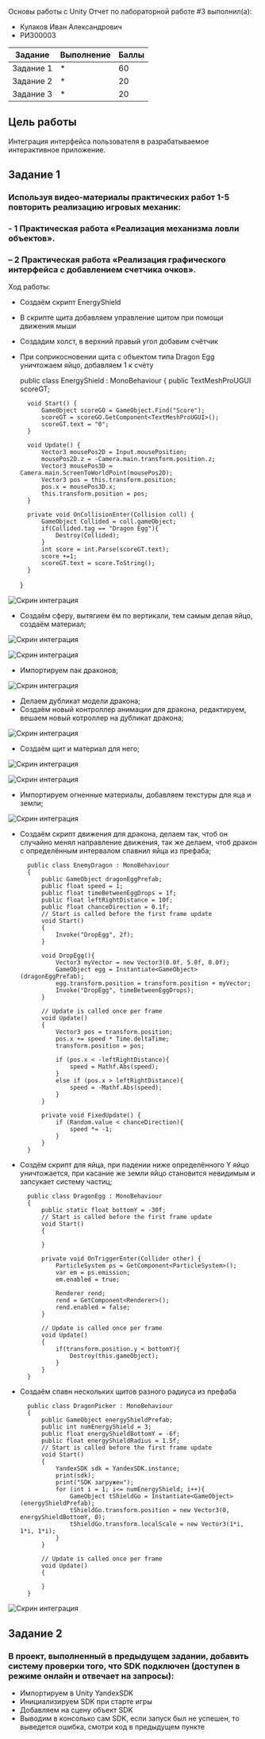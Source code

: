 Основы работы с Unity
Отчет по лабораторной работе #3 выполнил(а):
- Кулаков Иван Александрович
- РИ300003

| Задание | Выполнение | Баллы |
| ------ | ------ | ------ |
| Задание 1 | * |   60 |
| Задание 2 | * |   20 |
| Задание 3 | * |   20 |

## Цель работы
Интеграция интерфейса пользователя в разрабатываемое интерактивное приложение.
## Задание 1
### Используя видео-материалы практических работ 1-5 повторить реализацию игровых механик:
### - 1 Практическая работа «Реализация механизма ловли объектов».
### – 2 Практическая работа «Реализация графического интерфейса с добавлением счетчика очков».
Ход работы:
- Создаём скрипт EnergyShield
- В скрипте щита добавляем управление щитом при помощи движения мыши
- Создадим холст, в верхний правый угол добавим счётчик
- При соприкосновении щита с объектом типа Dragon Egg уничтожаем яйцо, добавляем 1 к счёту


    public class EnergyShield : MonoBehaviour
    {
        public TextMeshProUGUI scoreGT;

        void Start() {
            GameObject scoreGO = GameObject.Find("Score");
            scoreGT = scoreGO.GetComponent<TextMeshProUGUI>();
            scoreGT.text = "0";
        }

        void Update() {
            Vector3 mousePos2D = Input.mousePosition;
            mousePos2D.z = -Camera.main.transform.position.z;
            Vector3 mousePos3D = Camera.main.ScreenToWorldPoint(mousePos2D);
            Vector3 pos = this.transform.position;
            pos.x = mousePos3D.x;
            this.transform.position = pos;
        }

        private void OnCollisionEnter(Collision coll) {
            GameObject Collided = coll.gameObject;
            if(Collided.tag == "Dragon Egg"){
                Destroy(Collided);
            }
            int score = int.Parse(scoreGT.text);
            score +=1;
            scoreGT.text = score.ToString();
        }
    }


![Скрин интеграция](https://github.com/Snoubort/Game-Sevases-Lab2/blob/main/%D0%A1%D0%BA%D1%80%D0%B8%D0%BD%D1%88%D0%BE%D1%82%D1%8B%20%D0%9B%D0%B0%D0%B1%D0%BE%D1%80%D0%B0%D1%82%D0%BE%D1%80%D0%BD%D0%B0%D1%8F%202/Camera.PNG?raw=true "Интеграция")
- Создаём сферу, вытягием ём по вертикали, тем самым делая яйцо, создаём материал;

![Скрин интеграция](https://github.com/Snoubort/Game-Sevases-Lab2/blob/main/%D0%A1%D0%BA%D1%80%D0%B8%D0%BD%D1%88%D0%BE%D1%82%D1%8B%20%D0%9B%D0%B0%D0%B1%D0%BE%D1%80%D0%B0%D1%82%D0%BE%D1%80%D0%BD%D0%B0%D1%8F%202/EggAndEggMaterial.PNG?raw=true "Интеграция")

![Скрин интеграция](https://github.com/Snoubort/Game-Sevases-Lab2/blob/main/%D0%A1%D0%BA%D1%80%D0%B8%D0%BD%D1%88%D0%BE%D1%82%D1%8B%20%D0%9B%D0%B0%D0%B1%D0%BE%D1%80%D0%B0%D1%82%D0%BE%D1%80%D0%BD%D0%B0%D1%8F%202/SimpleEggMat.PNG?raw=true "Интеграция")
- Импортируем пак драконов;

![Скрин интеграция](https://github.com/Snoubort/Game-Sevases-Lab2/blob/main/%D0%A1%D0%BA%D1%80%D0%B8%D0%BD%D1%88%D0%BE%D1%82%D1%8B%20%D0%9B%D0%B0%D0%B1%D0%BE%D1%80%D0%B0%D1%82%D0%BE%D1%80%D0%BD%D0%B0%D1%8F%202/ImportedDragons.PNG?raw=true "Интеграция")
- Делаем дубликат модели дракона;
- Создаём новый контроллер анимации для дракона, редактируем, вешаем новый котроллер на дубликат дракона;

![Скрин интеграция](https://github.com/Snoubort/Game-Sevases-Lab2/blob/main/%D0%A1%D0%BA%D1%80%D0%B8%D0%BD%D1%88%D0%BE%D1%82%D1%8B%20%D0%9B%D0%B0%D0%B1%D0%BE%D1%80%D0%B0%D1%82%D0%BE%D1%80%D0%BD%D0%B0%D1%8F%202/Animation.PNG?raw=true "Интеграция")
- Создаём щит и материал для него;

![Скрин интеграция](https://github.com/Snoubort/Game-Sevases-Lab2/blob/main/%D0%A1%D0%BA%D1%80%D0%B8%D0%BD%D1%88%D0%BE%D1%82%D1%8B%20%D0%9B%D0%B0%D0%B1%D0%BE%D1%80%D0%B0%D1%82%D0%BE%D1%80%D0%BD%D0%B0%D1%8F%202/ShieldMat.PNG?raw=true "Интеграция")

![Скрин интеграция](https://github.com/Snoubort/Game-Sevases-Lab2/blob/main/%D0%A1%D0%BA%D1%80%D0%B8%D0%BD%D1%88%D0%BE%D1%82%D1%8B%20%D0%9B%D0%B0%D0%B1%D0%BE%D1%80%D0%B0%D1%82%D0%BE%D1%80%D0%BD%D0%B0%D1%8F%202/ShieldPrefab.PNG?raw=true "Интеграция")

- Импортируем огненные материалы, добавляем текстуры для яца и земли;

![Скрин интеграция](https://github.com/Snoubort/Game-Sevases-Lab2/blob/main/%D0%A1%D0%BA%D1%80%D0%B8%D0%BD%D1%88%D0%BE%D1%82%D1%8B%20%D0%9B%D0%B0%D0%B1%D0%BE%D1%80%D0%B0%D1%82%D0%BE%D1%80%D0%BD%D0%B0%D1%8F%202/ImportedParticles.PNG?raw=true "Интеграция")

- Создаём скрипт движения для дракона, делаем так, чтоб он случайно менял направление движения, так же делаем, чтоб дракон с определённым интервалом спавнил яйца из префаба;


        public class EnemyDragon : MonoBehaviour
        {
            public GameObject dragonEggPrefab;
            public float speed = 1;
            public float timeBetweenEggDrops = 1f;
            public float leftRightDistance = 10f;
            public float chanceDirection = 0.1f;
            // Start is called before the first frame update
            void Start()
            {
                Invoke("DropEgg", 2f);
            }

            void DropEgg(){
                Vector3 myVector = new Vector3(0.0f, 5.0f, 0.0f);
                GameObject egg = Instantiate<GameObject>(dragonEggPrefab);
                egg.transform.position = transform.position + myVector;
                Invoke("DropEgg", timeBetweenEggDrops);
            }

            // Update is called once per frame
            void Update()
            {
                Vector3 pos = transform.position;
                pos.x += speed * Time.deltaTime;
                transform.position = pos;

                if (pos.x < -leftRightDistance){
                    speed = Mathf.Abs(speed);
                }
                else if (pos.x > leftRightDistance){
                    speed = -Mathf.Abs(speed);
                }
            }

            private void FixedUpdate() {
                if (Random.value < chanceDirection){
                    speed *= -1;
                }
            }
        }
        

- Создём скрипт для яйца, при падении ниже определённого Y яйцо уничтожается, при касание же земли яйцо становится невидимым и запсукает систему частиц;


        public class DragonEgg : MonoBehaviour
        {
            public static float bottomY = -30f;
            // Start is called before the first frame update
            void Start()
            {

            }

            private void OnTriggerEnter(Collider other) {
                ParticleSystem ps = GetComponent<ParticleSystem>();
                var em = ps.emission;
                em.enabled = true;

                Renderer rend;
                rend = GetComponent<Renderer>();
                rend.enabled = false;
            }

            // Update is called once per frame
            void Update()
            {
                if(transform.position.y < bottomY){
                    Destroy(this.gameObject);
                }
            }
        }
        

- Создаём спавн нескольких щитов разного радиуса из префаба


        public class DragonPicker : MonoBehaviour
        {
            public GameObject energyShieldPrefab;
            public int numEnergyShield = 3;
            public float energyShieldBottomY = -6f;
            public float energyShieldRadius = 1.5f;
            // Start is called before the first frame update
            void Start()
            {
                YandexSDK sdk = YandexSDK.instance;
                print(sdk);
                print("SDK загружен");
                for (int i = 1; i<= numEnergyShield; i++){
                    GameObject tShieldGo = Instantiate<GameObject>(energyShieldPrefab);
                    tShieldGo.transform.position = new Vector3(0, energyShieldBottomY, 0);
                    tShieldGo.transform.localScale = new Vector3(1*i, 1*i, 1*i);
                }
            }

            // Update is called once per frame
            void Update()
            {

            }
        }

![Скрин интеграция](https://github.com/Snoubort/Game-Sevases-Lab2/blob/main/%D0%A1%D0%BA%D1%80%D0%B8%D0%BD%D1%88%D0%BE%D1%82%D1%8B%20%D0%9B%D0%B0%D0%B1%D0%BE%D1%80%D0%B0%D1%82%D0%BE%D1%80%D0%BD%D0%B0%D1%8F%202/GameWithEggDragonShield.PNG?raw=true "Интеграция")

## Задание 2
### В проект, выполненный в предыдущем задании, добавить систему проверки того, что SDK подключен (доступен в режиме онлайн и отвечает на запросы):
- Импортируем в Unity YandexSDK
- Инициализируем SDK при старте игры
- Добавляем на сцену объект SDK
- Выводим в консолько сам SDK, если запуск был не успешен, то выведется ошибка, смотри код в предыдущем пункте
        
        
